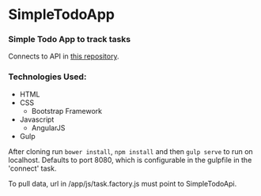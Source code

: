 # SimpleTodoApp
### Simple Todo App to track tasks

Connects to API in [this repository](https://github.com/Ailuridaes/SimpleTodoApi).

### Technologies Used:
- HTML
- CSS
    + Bootstrap Framework
- Javascript
    + AngularJS
- Gulp

After cloning run `bower install`, `npm install` and then `gulp serve` to run on localhost. Defaults to port 8080, which is configurable in the gulpfile in the 'connect' task.

To pull data, url in /app/js/task.factory.js must point to SimpleTodoApi.
